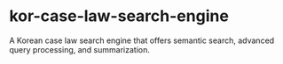 # kor-case-law-search-engine
A Korean case law search engine that offers semantic search, advanced query processing, and summarization.
